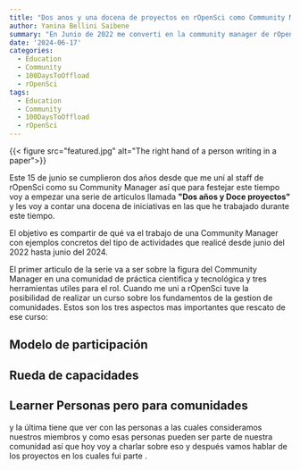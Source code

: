 ```yaml
---
title: "Dos anos y una docena de proyectos en rOpenSci como Community Manager"
author: Yanina Bellini Saibene
summary: "En Junio de 2022 me converti en la community manager de rOpenSci.  He aprendido muchisimo durante este tiempo. Voy a compartir 12 proyectos en los que estuve involucrada estos dos anos para contar mejor el tipo de trabajo y actividades que hace una community manager de una comunidad de practica tecnologica." 
date: '2024-06-17'
categories:
  - Education
  - Community
  - 100DaysToOffload
  - rOpenSci
tags:
  - Education
  - Community
  - 100DaysToOffload
  - rOpenSci
---
```


{{< figure src="featured.jpg" alt="The right hand of a person writing in a paper">}}

> 

Este 15 de junio se cumplieron dos años desde que me uní al staff de rOpenSci como su Community Manager así que para festejar este tiempo voy a empezar una serie de articulos llamada **"Dos años y Doce proyectos"** y les voy a contar una docena de iniciativas en las que he trabajado durante este tiempo.

El objetivo es compartir de qué va el trabajo de una Community Manager con ejemplos concretos del tipo de actividades que realicé desde junio del 2022 hasta junio del 2024. 

El primer articulo de la serie va a ser sobre la figura del Community Manager en una comunidad de práctica cientifica y tecnológica y tres herramientas utiles para el rol.  Cuando me uni a rOpenSci tuve la posibilidad de realizar un curso sobre los fundamentos de la gestion de comunidades.  Estos son los tres aspectos mas importantes que rescato de ese curso:

## Modelo de participación 

## Rueda de capacidades 

## Learner Personas pero para comunidades  

y la última tiene que ver con las personas a las cuales consideramos nuestros miembros y como esas personas pueden ser parte de nuestra comunidad así que hoy voy a charlar sobre eso y después vamos hablar de los proyectos en los cuales fui parte .